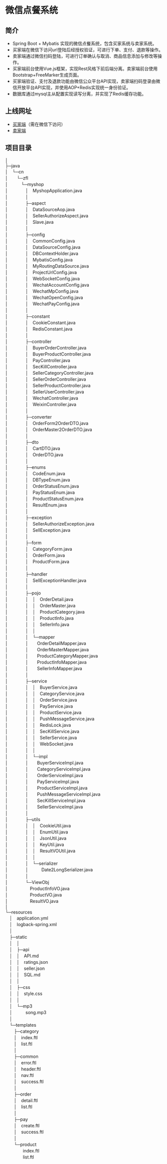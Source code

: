 # 微信点餐系统
## 简介
- Spring Boot + Mybatis 实现的微信点餐系统，包含买家系统与卖家系统。  
- 买家端在微信下访问url登陆后经授权验证，可进行下单、支付、退款等操作。
- 卖家端通过微信扫码登陆，可进行订单确认与取消、商品信息添加与修改等操作。
- 买家端前台使用Vue.js框架，实现Rest风格下前后端分离。卖家端前台使用Bootstrap+FreeMarker生成页面。
- 买家端验证、支付及退款功能由微信公众平台API实现，卖家端扫码登录由微信开放平台API实现，并使用AOP+Redis实现统一身份验证。
- 数据库通过mysql主从配置实现读写分离，并实现了Redis缓存功能。

## 上线网址
- [买家端](http://zhangfanglong.cn/)（需在微信下访问）
- [卖家端](http://zhangfanglong.cn/sell/seller/order/list)
## 项目目录
│      
├─java   
│　└─cn   
│　　└─zfl   
│　　　└─myshop   
│　　　　│　MyshopApplication.java   
│　　　　│    
│　　　　├─aspect    
│　　　　│　DataSourceAop.java  
│　　　　│　SellerAuthorizeAspect.java　   
│　　　　│　Slave.java    
│　　　　│    
│　　　　├─config   
│　　　　│　CommonConfig.java  
│　　　　│　DataSourceConfig.java    
│　　　　│　DBContextHolder.java  
│　　　　│　MybatisConfig.java  
│　　　　│　MyRoutingDataSource.java  
│　　　　│　ProjectUrlConfig.java  
│　　　　│　WebSocketConfig.java  
│　　　　│　WechatAccountConfig.java   
│　　　　│　WechatMpConfig.java  
│　　　　│　WechatOpenConfig.java  
│　　　　│　WechatPayConfig.java  
│　　　　│  
│　　　　├─constant  
│　　　　│　CookieConstant.java  
│　　　　│　RedisConstant.java  
│　　　　│  
│　　　　├─controller  
│　　　　│　BuyerOrderController.java  
│　　　　│　BuyerProductController.java  
│　　　　│　PayController.java  
│　　　　│　SecKillController.java  
│　　　　│　SellerCategoryController.java  
│　　　　│　SellerOrderController.java  
│　　　　│　SellerProductController.java  
│　　　　│　SellerUserController.java  
│　　　　│　WechatController.java  
│　　　　│　WeixinController.java  
│　　　　│  
│　　　　├─converter  
│　　　　│　OrderForm2OrderDTO.java  
│　　　　│　OrderMaster2OrderDTO.java  
│　　　　│  
│　　　　├─dto  
│　　　　│　CartDTO.java  
│　　　　│　OrderDTO.java  
│　　　　│  
│　　　　├─enums  
│　　　　│　CodeEnum.java  
│　　　　│　DBTypeEnum.java  
│　　　　│　OrderStatusEnum.java  
│　　　　│　PayStatusEnum.java  
│　　　　│　ProductStatusEnum.java  
│　　　　│　ResultEnum.java  
│　　　　│  
│　　　　├─exception  
│　　　　│　SellerAuthorizeException.java  
│　　　　│　SellException.java  
│　　　　│  
│　　　　├─form  
│　　　　│　CategoryForm.java  
│　　　　│　OrderForm.java  
│　　　　│　ProductForm.java  
│　　　　│  
│　　　　├─handler  
│　　　　│　SellExceptionHandler.java  
│　　　　│  
│　　　　├─pojo  
│　　　　│　│　OrderDetail.java  
│　　　　│　│　OrderMaster.java  
│　　　　│　│　ProductCategory.java  
│　　　　│　│　ProductInfo.java  
│　　　　│　│　SellerInfo.java  
│　　　　│　│  
│　　　　│　└─mapper  
│　　　　│　　OrderDetailMapper.java  
│　　　　│　　OrderMasterMapper.java  
│　　　　│　　ProductCategoryMapper.java  
│　　　　│　　ProductInfoMapper.java  
│　　　　│　　SellerInfoMapper.java  
│　　　　│  
│　　　　├─service  
│　　　　│　│　BuyerService.java  
│　　　　│　│　CategoryService.java  
│　　　　│　│　OrderService.java  
│　　　　│　│　PayService.java  
│　　　　│　│　ProductService.java  
│　　　　│　│　PushMessageService.java  
│　　　　│　│　RedisLock.java  
│　　　　│　│　SecKillService.java  
│　　　　│　│　SellerService.java  
│　　　　│　│　WebSocket.java  
│　　　　│　│  
│　　　　│　└─impl  
│　　　　│　　BuyerServiceImpl.java  
│　　　　│　　CategoryServiceImpl.java  
│　　　　│　　OrderServiceImpl.java  
│　　　　│　　PayServiceImpl.java  
│　　　　│　　ProductServiceImpl.java  
│　　　　│　　PushMessageServiceImpl.java  
│　　　　│　　SecKillServiceImpl.java  
│　　　　│　　SellerServiceImpl.java  
│　　　　│  
│　　　　├─utils  
│　　　　│　│　CookieUtil.java  
│　　　　│　│　EnumUtil.java  
│　　　　│　│　JsonUtil.java  
│　　　　│　│　KeyUtil.java  
│　　　　│　│　ResultVOUtil.java  
│　　　　│　│  
│　　　　│　└─serializer  
│　　　　│　　　Date2LongSerializer.java  
│　　　　│  
│　　　　└─ViewObj  
│　　　　　ProductInfoVO.java  
│　　　　　ProductVO.java  
│　　　　　ResultVO.java  
│  
└─resources  
　│　application.yml  
　│　logback-spring.xml  
　│    
　├─static　  
　│　│  
　│　├─api  
　│　│　API.md  
　│　│　ratings.json  
　│　│　seller.json  
　│　│　SQL.md  
　│　│  
　│　├─css  
　│　│　style.css  
　│　│  
　│　└─mp3  
　│　　　song.mp3  
　│  
　└─templates  
　　├─category  
　　│　index.ftl  
　　│　list.ftl  
　　│  
　　├─common  
　　│　error.ftl  
　　│　header.ftl  
　　│　nav.ftl  
　　│　success.ftl  
　　│  
　　├─order  
　　│　detail.ftl  
　　│　list.ftl  
　　│  
　　├─pay  
　　│　create.ftl  
　　│　success.ftl  
　　│  
　　└─product  
　　　　index.ftl  
　　　　list.ftl  
